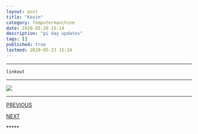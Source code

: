```yaml
---
layout: post
title: "Kevin"
category: femputermanchine
date: 2020-05-20 15:14
description: "pi day updates"
tags: []
published: true
lastmod: 2020-05-23 15:14
---
```


*****

`linkout`

*****

<img src="{{ site.url }}/assets/img/ca39.jpg" />

*****
<div class="fpmc-nav">

<span class="fpmc-nav-prev"><a href="{{ 'kevin-vi' | prepend: site.baseurl }}">PREVIOUS</a></span>

<span class="fpmc-nav-next"><a href="{{ 'kev-snags-fineus' | prepend: site.baseurl }}">NEXT</a></span> 

</div>
*****
